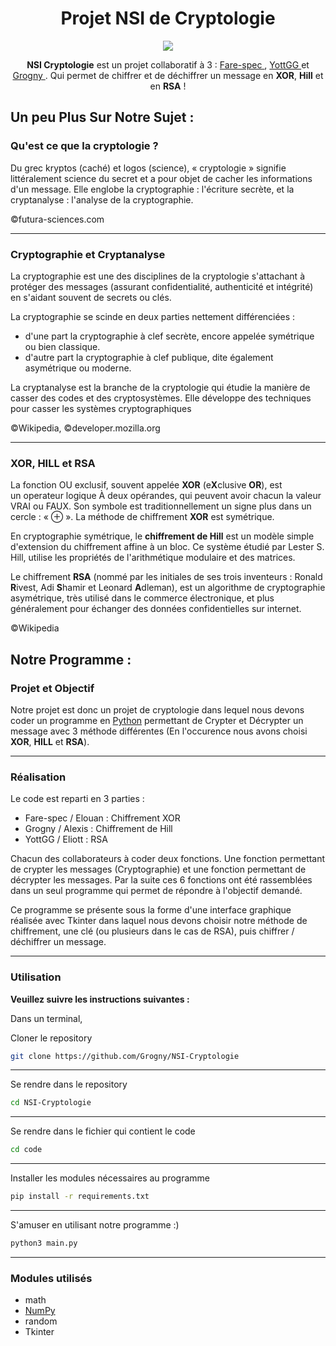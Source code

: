 <h1 align="center">Projet NSI de Cryptologie</h1></p>

<p align="center"> <img src="https://github.com/Grogny/NSI-Cryptologie/blob/main/NSI_Cryptologie_logo.png"></p>


<p align="center"> <strong>NSI Cryptologie</strong> est un projet collaboratif à 3 : <a href="https://github.com/Fare-spec"> Fare-spec </a>, <a href="https://github.com/YottGG"> YottGG </a> et <a href="https://github.com/Grogny"> Grogny </a>. Qui permet de chiffrer et de déchiffrer un message en <strong>XOR</strong>, <strong>Hill</strong> et en <strong>RSA</strong> !</p>


<h2> Un peu Plus Sur Notre Sujet : </h2>

### Qu'est ce que la cryptologie ?

Du grec kryptos (caché) et logos (science), « cryptologie » signifie littéralement science du secret et a pour objet de cacher les informations d'un message. Elle englobe la cryptographie : l'écriture secrète, et la cryptanalyse :  l'analyse de la cryptographie.

©futura-sciences.com

---

### Cryptographie et Cryptanalyse

La cryptographie est une des disciplines de la cryptologie s'attachant à protéger des messages (assurant confidentialité, authenticité et intégrité) en s'aidant souvent de secrets ou clés.

La cryptographie se scinde en deux parties nettement différenciées :

- d'une part la cryptographie à clef secrète, encore appelée symétrique ou bien classique.
- d'autre part la cryptographie à clef publique, dite également asymétrique ou moderne.

La cryptanalyse est la branche de la cryptologie qui étudie la manière de casser des codes et des cryptosystèmes. Elle développe des techniques pour casser les systèmes cryptographiques

©Wikipedia, ©developer.mozilla.org

---

### XOR, HILL et RSA

La fonction OU exclusif, souvent appelée <strong>XOR</strong> (e<strong>X</strong>clusive <strong>OR</strong>), est un operateur logique À deux opérandes, qui peuvent avoir chacun la valeur VRAI ou FAUX. Son symbole est traditionnellement un signe plus dans un cercle : « ⊕ ». La méthode de chiffrement <strong>XOR</strong> est symétrique.

En cryptographie symétrique, le <strong>chiffrement de Hill</strong> est un modèle simple d'extension du chiffrement affine à un bloc. Ce système étudié par Lester S. Hill, utilise les propriétés de l'arithmétique modulaire et des matrices.

Le chiffrement <strong>RSA</strong> (nommé par les initiales de ses trois inventeurs : Ronald <strong>R</strong>ivest, Adi <strong>S</strong>hamir et Leonard <strong>A</strong>dleman), est un algorithme de cryptographie asymétrique, très utilisé dans le commerce électronique, et plus généralement pour échanger des données confidentielles sur internet.

©Wikipedia

<h2> Notre Programme : </h2>

### Projet et Objectif

Notre projet est donc un projet de cryptologie dans lequel nous devons coder un programme en [Python](https://github.com/python) permettant de Crypter et Décrypter un message avec 3 méthode différentes (En l'occurence nous avons choisi <strong>XOR</strong>, <strong>HILL</strong> et <strong>RSA</strong>).

---

### Réalisation

Le code est reparti en 3 parties :

- Fare-spec / Elouan : Chiffrement XOR
- Grogny / Alexis : Chiffrement de Hill
- YottGG / Eliott : RSA

Chacun des collaborateurs à coder deux fonctions. Une fonction permettant de crypter les messages (Cryptographie) et une fonction permettant de décrypter les messages. Par la suite ces 6 fonctions ont été rassemblées dans un seul programme qui permet de répondre à l'objectif demandé.

Ce programme se présente sous la forme d'une interface graphique réalisée avec Tkinter dans laquel nous devons choisir notre méthode de chiffrement, une clé (ou plusieurs dans le cas de RSA), puis chiffrer / déchiffrer un message.

---

### Utilisation 

<strong>Veuillez suivre les instructions suivantes : </strong>

Dans un terminal,

Cloner le repository
```bash
git clone https://github.com/Grogny/NSI-Cryptologie
```

---
Se rendre dans le repository
```bash
cd NSI-Cryptologie
```

---
Se rendre dans le fichier qui contient le code
```bash
cd code
```

---

Installer les modules nécessaires au programme
```bash
pip install -r requirements.txt
```

---

S'amuser en utilisant notre programme :)
```bash
python3 main.py
```
---
### Modules utilisés

- math
- [NumPy](https://github.com/numpy)
- random
- Tkinter
